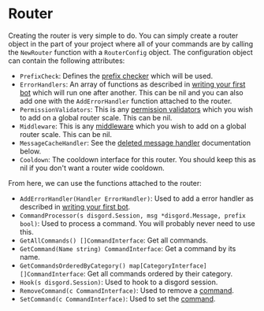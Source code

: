 # Router
Creating the router is very simple to do. You can simply create a router object in the part of your project where all of your commands are by calling the `NewRouter` function with a `RouterConfig` object. The configuration object can contain the following attributes:

- `PrefixCheck`: Defines the [prefix checker](./prefix-checkers.md) which will be used.
- `ErrorHandlers`: An array of functions as described in [writing your first bot](./writing-your-first-bot.md) which will run one after another. This can be nil and you can also add one with the `AddErrorHandler` function attached to the router.
- `PermissionValidators`: This is any [permission validators](./permission-validators.md) which you wish to add on a global router scale. This can be nil.
- `Middleware`: This is any [middleware](./middleware.md) which you wish to add on a global router scale. This can be nil.
- `MessageCacheHandler`: See the [deleted message handler](./handling-deleted-messages.md) documentation below.
- `Cooldown`: The cooldown interface for this router. You should keep this as nil if you don't want a router wide cooldown.

From here, we can use the functions attached to the router:

- `AddErrorHandler(Handler ErrorHandler)`: Used to add a error handler as described in [writing your first bot](./writing-your-first-bot.md).
- `CommandProcessor(s disgord.Session, msg *disgord.Message, prefix bool)`: Used to process a command. You will probably never need to use this.
- `GetAllCommands() []CommandInterface`: Get all commands.
- `GetCommand(Name string) CommandInterface`: Get a command by its name.
- `GetCommandsOrderedByCategory() map[CategoryInterface][]CommandInterface`: Get all commands ordered by their category.
- `Hook(s disgord.Session)`: Used to hook to a disgord session.
- `RemoveCommand(c CommandInterface)`: Used to remove a [command](./command.md).
- `SetCommand(c CommandInterface)`: Used to set the [command](./command.md).
